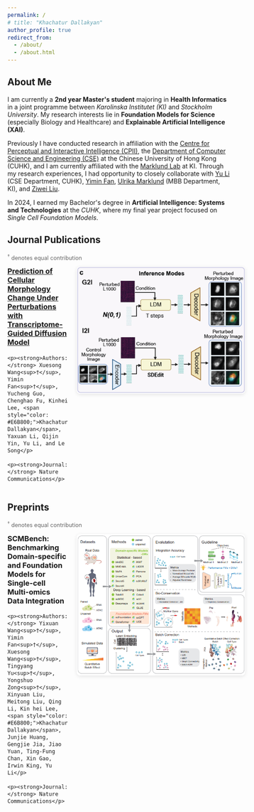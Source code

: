 ```yaml
---
permalink: /
# title: "Khachatur Dallakyan"
author_profile: true
redirect_from: 
  - /about/
  - /about.html
---
```


## About Me

I am currently a **2nd year Master's student** majoring in **Health Informatics** in a joint programme between *Karolinska Institutet (KI)* and *Stockholm University*. My research interests lie in **Foundation Models for Science** (especially Biology and Healthcare) and **Explainable Artificial Intelligence (XAI)**.

Previously I have conducted research in affiliation with the [Centre for Perceptual and Interactive Intelligence (CPII)](https://cpii.hk/), the [Department of Computer Science and Engineering (CSE)](https://www.cse.cuhk.edu.hk/) at the Chinese University of Hong Kong (CUHK), and I am currently affiliated with the [Marklund Lab](https://www.marklundlab.org/) at KI.
Through my research experiences, I had opportunity to closely collaborate with [Yu Li](https://liyu95.com/) (CSE Department, CUHK), [Yimin Fan](https://fanyimin-cuhk.github.io/), [Ulrika Marklund](https://ki.se/personer/ulrika-marklund) (MBB Department, KI), and [Ziwei Liu](https://ki.se/en/people/ziwei-liu). 

In 2024, I earned my Bachelor's degree in **Artificial Intelligence: Systems and Technologies** at the *CUHK*, where my final year project focused on *Single Cell Foundation Models*.


## Journal Publications

<div style="margin-bottom: 1em; font-size: 0.9em; color: #666;">
<sup>†</sup> denotes equal contribution <br>
</div>

<div class="publication-container">
  <div class="publication-text">
    <h3><a href="https://www.nature.com/articles/s41467-025-63478-z" target="_blank">Prediction of Cellular Morphology Change Under Perturbations with Transcriptome-Guided Diffusion Model</a></h3>
    
    <p><strong>Authors:</strong> Xuesong Wang<sup>†</sup>, Yimin Fan<sup>†</sup>, Yucheng Guo, Chenghao Fu, Kinhei Lee, <span style="color: #E6B800;">Khachatur Dallakyan</span>, Yaxuan Li, Qijin Yin, Yu Li, and Le Song</p>
    
    <p><strong>Journal:</strong> Nature Communications</p>
  </div>
  
  <div class="publication-image">
    <img src="/images/1paper.png" alt="Inference Modes - Cellular Morphology Prediction Model">
  </div>
</div>

<style>
.publication-container {
  display: flex;
  align-items: flex-start;
  gap: 20px;
  margin-bottom: 30px;
}

.publication-text {
  flex: 1;
}

.publication-text h3 {
  margin-top: 0;
}

.publication-image {
  flex: 0 0 380px;
}

.publication-image img {
  width: 100%;
  height: auto;
  border-radius: 8px;
  box-shadow: 0 2px 8px rgba(0,0,0,0.1);
}

@media (max-width: 768px) {
  .publication-container {
    flex-direction: column;
    gap: 15px;
  }
  
  .publication-image {
    flex: none;
    order: 2;
  }
  
  .publication-text {
    order: 1;
  }
}
</style>

## Preprints

<div style="margin-bottom: 1em; font-size: 0.9em; color: #666;">
<sup>†</sup> denotes equal contribution <br>
</div>



<div class="publication-container">
  <div class="publication-text">
    <h3>SCMBench: Benchmarking Domain-specific and Foundation Models for Single-cell Multi-omics Data Integration</h3>
    
    <p><strong>Authors:</strong> Yixuan Wang<sup>†</sup>, Yimin Fan<sup>†</sup>, Xuesong Wang<sup>†</sup>, Tingyang Yu<sup>†</sup>, Yongshuo Zong<sup>†</sup>, Xinyuan Liu, Meitong Liu, Qing Li, Kin hei Lee, <span style="color: #E6B800;">Khachatur Dallakyan</span>, Junjie Huang, Gengjie Jia, Jiao Yuan, Ting-Fung Chan, Xin Gao, Irwin King, Yu Li</p>
    
    <p><strong>Journal:</strong> Nature Communications</p>
  </div>
  
  <div class="publication-image">
    <img src="/images/2paper.png" alt="SCMBench - Single-cell Multi-omics Benchmark">
  </div>
</div>
